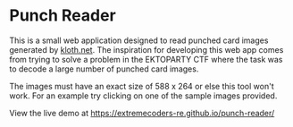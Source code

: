 # Punch Reader

This is a small web application designed to read punched card images generated by [kloth.net](http://www.kloth.net/services/cardpunch.php). The inspiration for developing this web app comes from trying to solve a problem in the EKTOPARTY CTF where the task was to decode a large number of punched card images.

The images must have an exact size of 588 x 264 or else this tool won't work. For an example try clicking on one of the sample images provided.

View the live demo at https://extremecoders-re.github.io/punch-reader/

